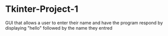 # Tkinter-Project-1
GUI that allows a user to enter their name and  have the program respond by displaying "hello" followed by the name they entred
